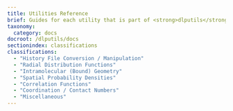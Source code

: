 ```yaml
---
title: Utilities Reference
brief: Guides for each utility that is part of <strong>dlputils</strong>
taxonomy:
  category: docs
docroot: /dlputils/docs
sectionindex: classifications
classifications:
  - "History File Conversion / Manipulation"
  - "Radial Distribution Functions"
  - "Intramolecular (Bound) Geometry"
  - "Spatial Probability Densities"
  - "Correlation Functions"
  - "Coordination / Contact Numbers"
  - "Miscellaneous"
---
```


